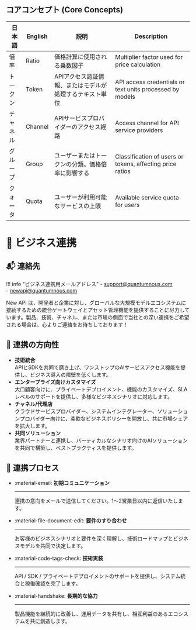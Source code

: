 ## コアコンセプト (Core Concepts)

| 日本語 | English | 説明 | Description |
|------|---------|------|-------------|
| 倍率 | Ratio | 価格計算に使用される乗数因子 | Multiplier factor used for price calculation |
| トークン | Token | APIアクセス認証情報、またはモデルが処理するテキスト単位 | API access credentials or text units processed by models |
| チャネル | Channel | APIサービスプロバイダーのアクセス経路 | Access channel for API service providers |
| グループ | Group | ユーザーまたはトークンの分類。価格倍率に影響する | Classification of users or tokens, affecting price ratios |
| クォータ | Quota | ユーザーが利用可能なサービスの上限 | Available service quota for users |

# 🤝 ビジネス連携

## 📬 連絡先

!!! info "ビジネス連携用メールアドレス"
    - [support@quantumnous.com](mailto:support@quantumnous.com)  
    - [newapi@quantumnous.com](mailto:newapi@quantumnous.com)

New API は、開発者と企業に対し、グローバルな大規模モデルエコシステムに接続するための統合ゲートウェイとアセット管理機能を提供することに尽力しています。製品、技術、チャネル、または市場の側面で当社との深い連携をご希望される場合は、心よりご連絡をお待ちしております！

## 💼 連携の方向性

- **技術統合**  
  APIとSDKを共同で磨き上げ、ワンストップのAIサービスアクセス機能を提供し、ビジネス導入の障壁を低くします。
- **エンタープライズ向けカスタマイズ**  
  大口顧客向けに、プライベートデプロイメント、機能のカスタマイズ、SLAレベルのサポートを提供し、多様なビジネスシナリオに対応します。
- **チャネル/代理店**  
  クラウドサービスプロバイダー、システムインテグレーター、ソリューションプロバイダー向けに、柔軟なビジネスポリシーを開放し、共に市場シェアを拡大します。
- **共同ソリューション**  
  業界パートナーと連携し、バーティカルなシナリオ向けのAIソリューションを共同で構築し、ベストプラクティスを提供します。

## 🔄 連携プロセス

<div class="grid cards" markdown>

-   :material-email: __初期コミュニケーション__

    ---
    連携の意向をメールで送信してください。1〜2営業日以内に返信いたします。

-   :material-file-document-edit: __要件のすり合わせ__

    ---
    お客様のビジネスシナリオと要件を深く理解し、技術ロードマップとビジネスモデルを共同で決定します。

-   :material-code-tags-check: __技術実装__

    ---
    API / SDK / プライベートデプロイメントのサポートを提供し、システム統合と稼働確認を完了します。

-   :material-handshake: __長期的な協力__

    ---
    製品機能を継続的に改善し、運用データを共有し、相互利益のあるエコシステムを共に創造します。

</div>